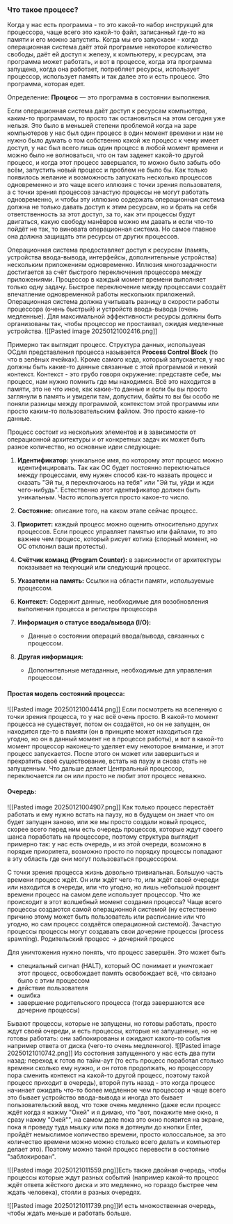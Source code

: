 ### Что такое процесс?
Когда у нас есть программа - то это какой-то набор инструкций для процессора, чаще всего это какой-то файл, записанный где-то на памяти и его можно запустить.
Когда мы его запускаем - когда операционная система даёт этой программе некоторое количество свободы, даёт ей доступ к железу, к компьютеру, к ресурсам, эта программа может работать, и вот в процессе, когда эта программа запущена, когда она работает, потребляет ресурсы, использует процессор, использует память и так далее это и есть процесс. Это программа, которая едет.

Определение:
**Процесс** — это программа в состоянии выполнения.

Если операционная система даёт доступ к ресурсам компьютера, каким-то программам, то просто так остановиться на этом сегодня уже нельзя. Это было в меньшей степени проблемой когда на заре компьютеров у нас был один процесс в один момент времени и нам не нужно было думать о том собственно какой же процесс к чему имеет доступ, у нас был всего лишь один процесс в любой момент времени и можно было не волноваться, что он там заденет какой-то другой процесс, и когда этот процесс завершался, то можно было забыть обо всём, запустить новый процесс и проблем не было бы. 
Как только появилось желание и возможность запускать несколько процессов одновременно и это чаще всего иллюзия с точки зрения пользователя, а с точки зрения процессов зачастую процессы не могут работать одновременно, и чтобы эту иллюзию содержать операционная система должна не только давать доступ к этим ресурсам, но и брать на себя ответственность за этот доступ, за то, как эти процессы будут двигаться, какую свободу манёвров можно им давать и если что-то пойдёт не так, то виновата операционная система. Но самое главное она должна защищать эти ресурсы от других процессов.

Операционная система предоставляет доступ к ресурсам (память, устройства ввода-вывода, интерфейсы, дополнительные устройства) нескольким приложениям одновременно.
Иллюзия многозадачности достигается за счёт быстрого переключения процессора между приложениями.
Процессор в каждый момент времени выполняет только одну задачу. Быстрое переключение между процессами создаёт впечатление одновременной работы нескольких приложений.
Операционная система должна учитывать разницу в скорости работы процессора (очень быстрый) и устройств ввода-вывода (очень медленные). Для максимальной эффективности ресурсы должны быть организованы так, чтобы процессор не простаивал, ожидая медленные устройства.
![[Pasted image 20250121002416.png]]

Примерно так выглядит процесс. Структура данных, используеая ОСдля представления процесса называется **Process Control Block** (то что в зелёных ячейках). 
Кроме самого кода, который запускается, у нас должны быть какие-то данные связанные с этой программой и некий контекст. Контекст - это грубо говоря окружение: представте себе, мы процесс, нам нужно помнить где мы находимся. Всё это находится в памяти, это не что иное, как какие-то данные и если бы вы просто заглянули в память и увидели там, допустим, байты то вы бы особо не поняли разницы между программой, контекстом этой программы или просто каким-то пользовательским файлом. Это просто какие-то данные. 

Процесс состоит из нескольких элементов и в зависимости от операционной архитектуры и от конкретных задач их может быть разное количество, но основные идеи следующие:

1. **Идентификатор:**
    уникальное имя, по которому этот процесс можно идентифицировать. Так как ОС будет постоянно переключаться между процессами, ему нужен способ как-то назвать процесс и сказать "Эй ты, я переключаюсь на тебя" или "Эй ты, уйди и жди чего-нибудь". Естественно этот идентификатор должен быть уникальным. Часто используется просто какое-то число. 
    
2. **Состояние:**
    описание того, на каком этапе сейчас процесс. 
    
3. **Приоритет:**
    каждый процесс можно оценить относительно других процессов. Если процесс управляет памятью или файлами, то это важнее чем процесс, который рисует котика (спорный момент, но ОС отклонил ваши протесты).
    
4. **Счётчик команд (Program Counter):**
    в зависимости от архитектуры показывает на текующий или следующий процесс. 
    
5. **Указатели на память:**
	Ссылки на области памяти, используемые процессом.
6. **Контекст:**
    Содержит данные, необходимые для возобновления выполнения процесса и регистры процессора 
    
7. **Информация о статусе ввода/вывода (I/O):**
    - Данные о состоянии операций ввода/вывода, связанных с процессом.
8. **Другая информация:**
    - Дополнительные метаданные, необходимые для управления процессом.


#### Простая модель состояний процесса:
![[Pasted image 20250121004414.png]]
Если посмотреть на вселенную с точки зрения процесса, то у нас всё очень просто. В какой-то момент процесса не существует, потом он создаётся, но он не запущен, он находится где-то в памяти (он в принципе может находиться где угодно, но он в данный момент не в процессе работы), и вот в какой-то момент процессор наконец-то уделяет ему некоторое внимание, и этот процесс запускается. После этого он может или завершиться и прекратить своё существование, встать на паузу и снова стать не запущенным. Что дальше делает Центральный процессор, переключается ли он или просто не любит этот процесс неважно. 

#### Очередь:
![[Pasted image 20250121004907.png]]
Как только процесс перестаёт работать и ему нужно встать на паузу, но в будущем он знает что он будет запущен заново, или же мы просто создали новый процесс, скорее всего перед ним есть очередь процессов, которые ждут своего шанса поработать на процессоре, поэтому структура выглядит примерно так: у нас есть очередь, и из этой очереди, возможно в порядке приоритета, возможно просто по порядку процессы попадают в эту область где они могут пользоваться процессором.

С точки зрения процесса жизнь довольно тривиальная. Большую часть времени процесс ждёт. Он или ждёт чего-то, или ждёт своей очереди или находится в очереди, или что угодно, но лишь небольшой процент времени процесс на самом деле использует процессор. Что же происходит в этот волшебный момент создания процесса?
Чаще всего процессы создаются самой операционной системой (ну естественно причино этому может быть пользователь или расписание или что угодно, но сам процесс создаётся операционной системой). 
Зачастую процессы процессы могут создавать свои дочерние процессы (process spawning). 
Родительский процесс -> дочерний процесс 

Для уничтожения нужно понять, что процесс завершён.
Это может быть 
- специальный сигнал (HALT), который ОС понимает и уничтожает этот процесс, освобождает память освобождает всё, что связано было с этим процессом
- действие пользователя
- ошибка
- завершение родительского процесса (тогда завершаются все дочерние процессы)


Бывают процессы, которые не запущены, но готовы работать, просто ждут своей очереди, и есть процессы, которые не запущенные, но не готовы работать: они заблокированы и  ожидают какого-то события например ответа от диска (чего-то очень медленного).
![[Pasted image 20250121010742.png]]
Из состояния запущенного у нас есть два пути назад: переход к готов по тайм-аут (то есть процесс поработал столько времени сколько ему нужно, и он готов продолжать, но процессору пора сменить контекст на какой-то другой процесс, поэтому такой процесс приходит в
очередь), второй путь назад - это когда процесс начинает ожидать что-то более медленное чем процессор и чаще всего это бывает устройство ввода-вывода и иногда это бывает пользовательский ввод, что тоже очень медленно (даже если процесс ждёт когда я нажму "Окей" и я димаю, что "вот, покажите мне окно, я сразу нажму "Окей"", на самом деле пока это окно появится на экране, пока я проведу туда
мышку или пока я дотянули до кнопки Enter, пройдёт немыслимое количество времени, просто колоссальное, за это количество времени можно можно столько всего делать и компьютер делает это). Поэтому можно такой процесс перевести в состояние "заблокирован".

![[Pasted image 20250121011559.png]]Есть также двойная очередь, чтобы процессы которые ждут разных событий (например какой-то процесс ждёт ответа жёсткого диска и это медленно, но гораздо быстрее чем ждать человека), стояли в разных очередях.

![[Pasted image 20250121011739.png]]И есть множоственная очередь, чтобы ждать меньше и работать больше.